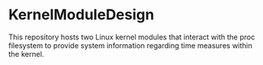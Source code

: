 # KernelModuleDesign
This repository hosts two Linux kernel modules that interact with the proc filesystem to provide system information regarding time measures within the kernel.
